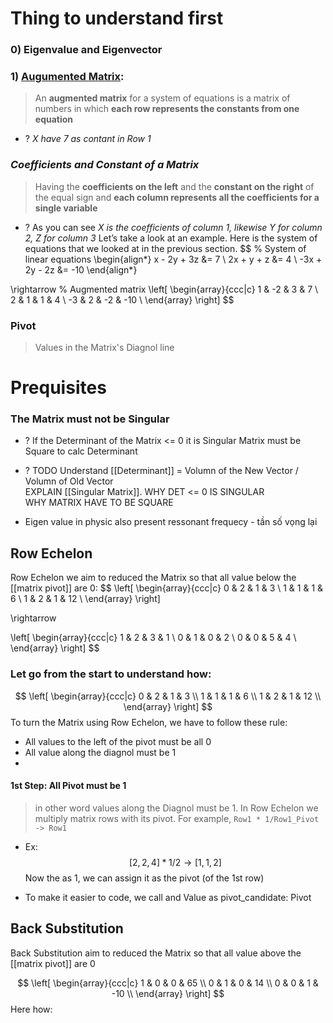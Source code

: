 # Thing to understand first


### 0) Eigenvalue and Eigenvector



### 1) [Augumented Matrix](https://tutorial.math.lamar.edu/classes/alg/augmentedmatrix.aspx): 
> An **augmented matrix** for a system of equations is a matrix of numbers in which **each row represents the constants from one equation** 
 + ? *X have 7 as contant in Row 1*


### *Coefficients and Constant of a Matrix*
 >Having the **coefficients on the left** and the **constant on the right** of the equal sign and **each column represents all the coefficients for a single variable** 
+ ? As you can see *X is the coefficients of column 1, likewise Y for column 2, Z for column 3*
Let’s take a look at an example. Here is the system of equations that we looked at in the previous section.
$$
% System of linear equations
\begin{align*}
x - 2y + 3z &= 7 \\
2x + y + z &= 4 \\
-3x + 2y - 2z &= -10
\end{align*}

\rightarrow 
% Augmented matrix
\left[ \begin{array}{ccc|c}
1 & -2 & 3 & 7 \\
2 & 1 & 1 & 4 \\
-3 & 2 & -2 & -10 \\
\end{array} \right]
$$
 

### Pivot
> Values in the Matrix's Diagnol line 


# Prequisites   
### The Matrix must not be Singular
+ ? If the Determinant of the Matrix <= 0 it is Singular
	Matrix must be Square to calc Determinant

+ ? TODO
	Understand [[Determinant]] = Volumn of the New Vector / Volumn of Old Vector  
	EXPLAIN [[Singular Matrix]]. WHY DET <= 0 IS SINGULAR  
	WHY MATRIX HAVE TO BE SQUARE

+ Eigen value in physic also present ressonant frequecy - tần số vọng lại


## Row Echelon
Row Echelon we aim to reduced the Matrix so that all value below the [[matrix pivot]] are 0:
$$
\left[ \begin{array}{ccc|c} 0 & 2 & 1 & 3 \\ 1 & 1 & 1 & 6 \\ 1 & 2 & 1 & 12 \\ \end{array} \right]

\rightarrow

\left[ \begin{array}{ccc|c} 1 & 2 & 3 & 1 \\ 0 & 1 & 0 & 2 \\ 0 & 0 & 5 & 4 \\ \end{array} \right]
$$

### Let go from the start to understand how:
$$
\left[ \begin{array}{ccc|c} 0 & 2 & 1 & 3 \\ 1 & 1 & 1 & 6 \\ 1 & 2 & 1 & 12 \\ \end{array} \right]
$$
To turn the Matrix using Row Echelon, we have to follow these rule:
+ All values to the left of the pivot must be all 0
+ All value along the diagnol must be 1
+ 




#### 1st Step: All Pivot must be 1
> in other word values along the Diagnol must be 1. In Row Echelon we multiply matrix rows with its pivot. For example, `Row1 * 1/Row1_Pivot -> Row1`    
+ Ex: $$[2, 2, 4] * 1 / 2 \rightarrow [1, 1, 2]$$ Now the  as 1, we can assign it as the pivot (of the 1st row)

+ To make it easier to code, we call and Value as pivot_candidate:
	Pivot 


## Back Substitution
Back Substitution aim to reduced the Matrix so that all value above the [[matrix pivot]] are 0

$$
\left[ \begin{array}{ccc|c}
1 & 0 & 0 & 65 \\
0 & 1 & 0 & 14 \\
0 & 0 & 1 & -10 \\
\end{array} \right]
$$
Here how: